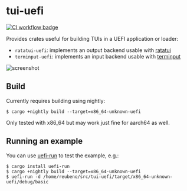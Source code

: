 # tui-uefi

[![CI workflow badge](https://github.com/reubeno/tui-uefi/actions/workflows/ci.yaml/badge.svg)](https://github.com/reubeno/tui-uefi/actions/workflows/ci.yaml)

Provides crates useful for building TUIs in a UEFI application or loader:

* `ratatui-uefi`: implements an output backend usable with [ratatui](https://github.com/ratatui/ratatui)
* `terminput-uefi`: implements an input backend usable with [terminput](https://github.com/aschey/terminput) 

![screenshot](https://github.com/user-attachments/assets/29a559ff-f2c3-4059-8725-95602fdcba63)


## Build

Currently requires building using nightly:

```console
$ cargo +nightly build --target=x86_64-unknown-uefi
```

Only tested with x86_64 but may work just fine for aarch64 as well.

## Running an example

You can use [uefi-run](https://github.com/Richard-W/uefi-run) to test the example, e.g.:

```console
$ cargo install uefi-run
$ cargo +nightly build --target=x86_64-unknown-uefi
$ uefi-run -d /home/reubeno/src/tui-uefi/target/x86_64-unknown-uefi/debug/basic
